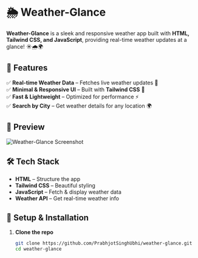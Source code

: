 # 🌦️ Weather-Glance

**Weather-Glance** is a sleek and responsive weather app built with **HTML, Tailwind CSS, and JavaScript**, providing real-time weather updates at a glance! ☀️🌧️🌍

## 🚀 Features

✅ **Real-time Weather Data** – Fetches live weather updates 📡  
✅ **Minimal & Responsive UI** – Built with **Tailwind CSS** 🎨  
✅ **Fast & Lightweight** – Optimized for performance ⚡  
✅ **Search by City** – Get weather details for any location 🌍

## 📸 Preview

![Weather-Glance Screenshot](./img/images/image.png)

## 🛠️ Tech Stack

- **HTML** – Structure the app
- **Tailwind CSS** – Beautiful styling
- **JavaScript** – Fetch & display weather data
- **Weather API** – Get real-time weather info

## 🔧 Setup & Installation  
1. **Clone the repo**  
   ```bash
   git clone https://github.com/PrabhjotSinghUbhi/weather-glance.git
   cd weather-glance

